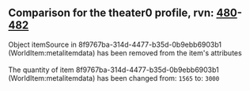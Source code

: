 ## Comparison for the theater0 profile, rvn: [480](https://github.com/PRO100KatYT/FortniteProfileRevisions/tree/main/profiles/theater0/480%20theater0.json)-[482](https://github.com/PRO100KatYT/FortniteProfileRevisions/tree/main/profiles/theater0/482%20theater0.json)

Object itemSource in 8f9767ba-314d-4477-b35d-0b9ebb6903b1 (WorldItem:metalitemdata) has been removed from the item's attributes
<br><br>
The quantity of item 8f9767ba-314d-4477-b35d-0b9ebb6903b1 (WorldItem:metalitemdata) has been changed from: `1565` to: `3000`
<br><br>
